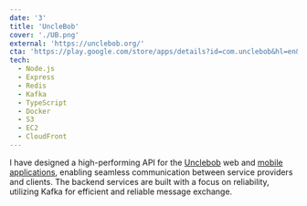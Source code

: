 ```yaml
---
date: '3'
title: 'UncleBob'
cover: './UB.png'
external: 'https://unclebob.org/'
cta: 'https://play.google.com/store/apps/details?id=com.unclebob&hl=en&gl=US'
tech:
  - Node.js
  - Express
  - Redis
  - Kafka
  - TypeScript
  - Docker
  - S3
  - EC2
  - CloudFront
---
```


I have designed a high-performing API for the [Unclebob]('https://console.unclebob.org/') web and [mobile applications](https://play.google.com/store/apps/details?id=com.unclebob&hl=en&gl=US), enabling seamless communication between service providers and clients. The backend services are built with a focus on reliability, utilizing Kafka for efficient and reliable message exchange.

